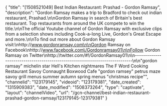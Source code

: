 {
    "title": "[1508521049] Best Indian Restaurant: Prashad - Gordon Ramsay",
    "description": "Gordon Ramsay makes a trip to Bradford to check out indian restaurant, Prashad.\n\nGordon Ramsay in search of Britain's best restaurant. Top restaurants from around the UK compete to win the title.\n\nThe official Youtube channel of Gordon Ramsay with exclusive clips from a selection shows including Cook-a-long Live, Gordon's Great Escape and more.\n\nTo find out more about Gordon Ramsay visit:\nhttp:\/\/www.gordonramsay.com\n\nGordon Ramsay on Facebook\nhttp:\/\/www.facebook.com\/Gordonramsay01\n\nFollow Gordon Ramsay on Twitter\nhttp:\/\/twitter.com\/#!\/GordonRamsay01\n\n----------------------------------------------------------------------------\n\n\"gordon ramsay\" michelin star Hell's Kitchen nightmares The F Word Cooking Restaurant Savoy Connaught Boxwood Cafe \"gordon ramsey\" petrus maze savoy grill menus summer autumn spring menus \"christmas recipe\"",
    "channelid": "123179145",
    "videoid": "123179381",
    "date_created": "1315909383",
    "date_modified": "1508373264",
    "type": "captivate",
    "layout": "channelVideo",
    "url": "\/gcn-channel\/best-indian-restaurant-prashad-gordon-ramsay\/123179145-123179381"
}